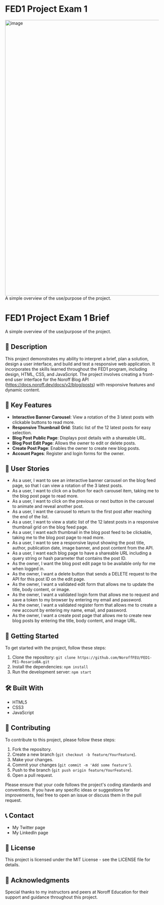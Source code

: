 # FED1 Project Exam 1 
<img width="902" alt="image" src="https://github.com/NoroffFEU/FED1-PE1-RosarioBA/assets/146356539/3ed0dd98-622e-4698-b3e9-ec6d8fbef737">
A simple overview of the use/purpose of the project.

# FED1 Project Exam 1 Brief
A simple overview of the use/purpose of the project.

## 📝 Description
This project demonstrates my ability to interpret a brief, plan a solution, design a user interface, and build and test a responsive web application. It incorporates the skills learned throughout the FED1 program, including design, HTML, CSS, and JavaScript. The project involves creating a front-end user interface for the Noroff Blog API (https://docs.noroff.dev/docs/v2/blog/posts) with responsive features and dynamic content.

## 🌟 Key Features
- **Interactive Banner Carousel**: View a rotation of the 3 latest posts with clickable buttons to read more.
- **Responsive Thumbnail Grid**: Static list of the 12 latest posts for easy selection.
- **Blog Post Public Page**: Displays post details with a shareable URL.
- **Blog Post Edit Page**: Allows the owner to edit or delete posts.
- **Create Post Page**: Enables the owner to create new blog posts.
- **Account Pages**: Register and login forms for the owner.

## 👥 User Stories
- As a user, I want to see an interactive banner carousel on the blog feed page, so that I can view a rotation of the 3 latest posts.
- As a user, I want to click on a button for each carousel item, taking me to the blog post page to read more.
- As a user, I want to click on the previous or next button in the carousel to animate and reveal another post.
- As a user, I want the carousel to return to the first post after reaching the end of the list.
- As a user, I want to view a static list of the 12 latest posts in a responsive thumbnail grid on the blog feed page.
- As a user, I want each thumbnail in the blog post feed to be clickable, taking me to the blog post page to read more.
- As a user, I want to see a responsive layout showing the post title, author, publication date, image banner, and post content from the API.
- As a user, I want each blog page to have a shareable URL including a query string or hash parameter that contains the post ID.
- As the owner, I want the blog post edit page to be available only for me when logged in.
- As the owner, I want a delete button that sends a DELETE request to the API for this post ID on the edit page.
- As the owner, I want a validated edit form that allows me to update the title, body content, or image.
- As the owner, I want a validated login form that allows me to request and save a token to my browser by entering my email and password.
- As the owner, I want a validated register form that allows me to create a new account by entering my name, email, and password.
- As the owner, I want a create post page that allows me to create new blog posts by entering the title, body content, and image URL.

## 🚀 Getting Started
To get started with the project, follow these steps:
1. Clone the repository: `git clone https://github.com/NoroffFEU/FED1-PE1-RosarioBA.git`
2. Install the dependencies: `npm install`
3. Run the development server: `npm start`

## 🛠️ Built With
- HTML5
- CSS3
- JavaScript

## 🤝 Contributing
To contribute to this project, please follow these steps:
1. Fork the repository.
2. Create a new branch (`git checkout -b feature/YourFeature`).
3. Make your changes.
4. Commit your changes (`git commit -m 'Add some feature'`).
5. Push to the branch (`git push origin feature/YourFeature`).
6. Open a pull request.

Please ensure that your code follows the project's coding standards and conventions. If you have any specific ideas or suggestions for improvements, feel free to open an issue or discuss them in the pull request.

## 📞 Contact
- My Twitter page
- My LinkedIn page

## 📜 License
This project is licensed under the MIT License - see the LICENSE file for details.

## 🙏 Acknowledgments
Special thanks to my instructors and peers at Noroff Education for their support and guidance throughout this project.
